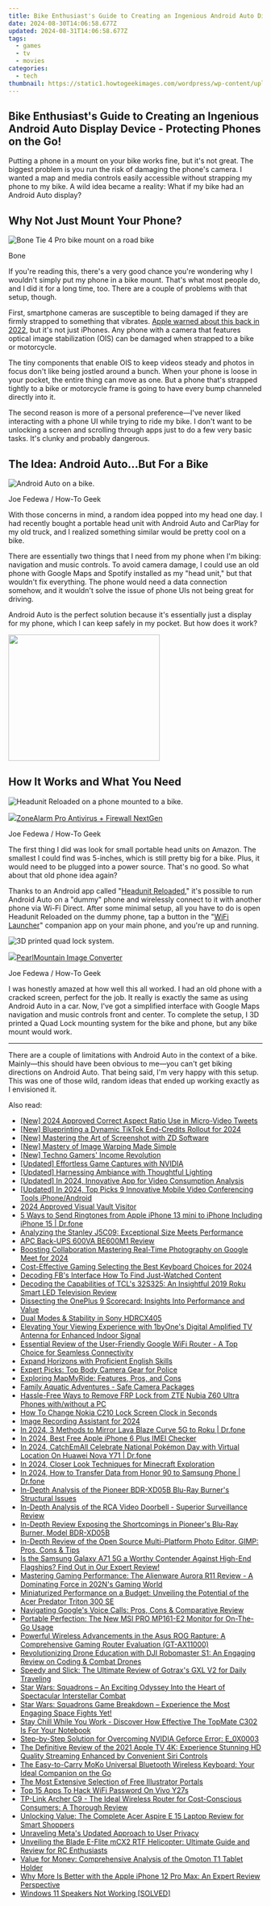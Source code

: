 ```yaml
---
title: Bike Enthusiast's Guide to Creating an Ingenious Android Auto Display Device - Protecting Phones on the Go!
date: 2024-08-30T14:06:58.677Z
updated: 2024-08-31T14:06:58.677Z
tags:
  - games
  - tv
  - movies
categories:
  - tech
thumbnail: https://static1.howtogeekimages.com/wordpress/wp-content/uploads/2024/06/pxl_20240615_124052773-2-1-1.jpg
---
```


## Bike Enthusiast's Guide to Creating an Ingenious Android Auto Display Device - Protecting Phones on the Go!

Putting a phone in a mount on your bike works fine, but it's not great. The biggest problem is you run the risk of damaging the phone's camera. I wanted a map and media controls easily accessible without strapping my phone to my bike. A wild idea became a reality: What if my bike had an Android Auto display?

##  Why Not Just Mount Your Phone?

![Bone Tie 4 Pro bike mount on a road bike](https://static1.howtogeekimages.com/wordpress/wp-content/uploads/2023/11/bone-tie4-mount.jpg) 

Bone 

 If you're reading this, there's a very good chance you're wondering why I wouldn't simply put my phone in a bike mount. That's what most people do, and I did it for a long time, too. There are a couple of problems with that setup, though.

 First, smartphone cameras are susceptible to being damaged if they are firmly strapped to something that vibrates. [Apple warned about this back in 2022](https://support.apple.com/en-us/102175), but it's not just iPhones. Any phone with a camera that features optical image stabilization (OIS) can be damaged when strapped to a bike or motorcycle.

 The tiny components that enable OIS to keep videos steady and photos in focus don't like being jostled around a bunch. When your phone is loose in your pocket, the entire thing can move as one. But a phone that's strapped tightly to a bike or motorcycle frame is going to have every bump channeled directly into it.

 The second reason is more of a personal preference—I've never liked interacting with a phone UI while trying to ride my bike. I don't want to be unlocking a screen and scrolling through apps just to do a few very basic tasks. It's clunky and probably dangerous.

##  The Idea: Android Auto...But For a Bike

![Android Auto on a bike.](https://static1.howtogeekimages.com/wordpress/wp-content/uploads/2024/06/pxl_20240621_124850885-1.jpg) 

Joe Fedewa / How-To Geek

 With those concerns in mind, a random idea popped into my head one day. I had recently bought a portable head unit with Android Auto and CarPlay for my old truck, and I realized something similar would be pretty cool on a bike.

 There are essentially two things that I need from my phone when I'm biking: navigation and music controls. To avoid camera damage, I could use an old phone with Google Maps and Spotify installed as my "head unit," but that wouldn't fix everything. The phone would need a data connection somehow, and it wouldn't solve the issue of phone UIs not being great for driving.

 Android Auto is the perfect solution because it's essentially just a display for my phone, which I can keep safely in my pocket. But how does it work?

<!-- affiliate ads begin -->
<a href="https://boody-eco-wear.pxf.io/c/5597632/1567905/13846" target="_top" id="1567905"><img src="//a.impactradius-go.com/display-ad/13846-1567905" border="0" alt="" width="300" height="250"/></a><img height="0" width="0" src="https://imp.pxf.io/i/5597632/1567905/13846" style="position:absolute;visibility:hidden;" border="0" />
<!-- affiliate ads end -->
##  How It Works and What You Need

![Headunit Reloaded on a phone mounted to a bike.](https://static1.howtogeekimages.com/wordpress/wp-content/uploads/2024/06/pxl_20240621_124747895-1.jpg) 

<!-- affiliate ads begin -->
<a href="https://estore.zonealarm.com/order/checkout.php?PRODS=38658749&QTY=1&AFFILIATE=108875&CART=1"><img src="https://sc1.checkpoint.com/sc1/za/images/boxes/pa_500.png" border="0">ZoneAlarm Pro Antivirus + Firewall NextGen</a>
<!-- affiliate ads end -->
Joe Fedewa / How-To Geek

 The first thing I did was look for small portable head units on Amazon. The smallest I could find was 5-inches, which is still pretty big for a bike. Plus, it would need to be plugged into a power source. That's no good. So what about that old phone idea again?

 Thanks to an Android app called "[Headunit Reloaded](https://www.anrdoezrs.net/links/3607085/type/dlg/sid/UUhtgUeUpU2003756/https://play.google.com/store/apps/details?id=gb.xxy.hr)," it's possible to run Android Auto on a "dummy" phone and wirelessly connect to it with another phone via Wi-Fi Direct. After some minimal setup, all you have to do is open Headunit Reloaded on the dummy phone, tap a button in the "[WiFi Launcher](https://www.anrdoezrs.net/links/3607085/type/dlg/sid/UUhtgUeUpU2003756/https://play.google.com/store/apps/details?id=com.borconi.emil.wifilauncherforhur&hl=en%5FUS)" companion app on your main phone, and you're up and running.

![3D printed quad lock system.](https://static1.howtogeekimages.com/wordpress/wp-content/uploads/2024/06/pxl_20240621_124936163-1.jpg) 

<!-- affiliate ads begin -->
<a href="https://secure.2checkout.com/order/checkout.php?PRODS=4550420&QTY=1&AFFILIATE=108875&CART=1"><img src="https://www.pearlmountainsoft.com/n_img/product/pic/f_02.jpg" border="0">PearlMountain Image Converter</a>
<!-- affiliate ads end -->
Joe Fedewa / How-To Geek

 I was honestly amazed at how well this all worked. I had an old phone with a cracked screen, perfect for the job. It really is exactly the same as using Android Auto in a car. Now, I've got a simplified interface with Google Maps navigation and music controls front and center. To complete the setup, I 3D printed a Quad Lock mounting system for the bike and phone, but any bike mount would work.

---

 There are a couple of limitations with Android Auto in the context of a bike. Mainly—this should have been obvious to me—you can't get biking directions on Android Auto. That being said, I'm very happy with this setup. This was one of those wild, random ideas that ended up working exactly as I envisioned it.

<ins class="adsbygoogle"
     style="display:block"
     data-ad-format="autorelaxed"
     data-ad-client="ca-pub-7571918770474297"
     data-ad-slot="1223367746"></ins>



<ins class="adsbygoogle"
     style="display:block"
     data-ad-client="ca-pub-7571918770474297"
     data-ad-slot="8358498916"
     data-ad-format="auto"
     data-full-width-responsive="true"></ins>

<span class="atpl-alsoreadstyle">Also read:</span>
<div><ul>
<li><a href="https://twitter-videos.techidaily.com/new-2024-approved-correct-aspect-ratio-use-in-micro-video-tweets/"><u>[New] 2024 Approved  Correct Aspect Ratio Use in Micro-Video Tweets</u></a></li>
<li><a href="https://tiktok-video-files.techidaily.com/new-blueprinting-a-dynamic-tiktok-end-credits-rollout-for-2024/"><u>[New] Blueprinting a Dynamic TikTok End-Credits Rollout for 2024</u></a></li>
<li><a href="https://on-screen-recording.techidaily.com/new-mastering-the-art-of-screenshot-with-zd-software/"><u>[New] Mastering the Art of Screenshot with ZD Software</u></a></li>
<li><a href="https://extra-support.techidaily.com/new-mastery-of-image-warping-made-simple/"><u>[New] Mastery of Image Warping Made Simple</u></a></li>
<li><a href="https://youtube-web.techidaily.com/echno-gamers-income-revolution/"><u>[New] Techno Gamers' Income Revolution</u></a></li>
<li><a href="https://screen-activity-recording.techidaily.com/updated-effortless-game-captures-with-nvidia/"><u>[Updated] Effortless Game Captures with NVIDIA</u></a></li>
<li><a href="https://facebook-record-videos.techidaily.com/updated-harnessing-ambiance-with-thoughtful-lighting/"><u>[Updated] Harnessing Ambiance with Thoughtful Lighting</u></a></li>
<li><a href="https://fox-friendly.techidaily.com/updated-in-2024-innovative-app-for-video-consumption-analysis/"><u>[Updated] In 2024, Innovative App for Video Consumption Analysis</u></a></li>
<li><a href="https://screen-video-capture.techidaily.com/updated-in-2024-top-picks-9-innovative-mobile-video-conferencing-tools-iphoneandroid/"><u>[Updated] In 2024, Top Picks 9  Innovative Mobile Video Conferencing Tools iPhone/Android</u></a></li>
<li><a href="https://facebook-video-recording.techidaily.com/2024-approved-visual-vault-visitor/"><u>2024 Approved  Visual Vault Visitor</u></a></li>
<li><a href="https://iphone-transfer.techidaily.com/5-ways-to-send-ringtones-from-apple-iphone-13-mini-to-iphone-including-iphone-15-drfone-by-drfone-transfer-from-ios/"><u>5 Ways to Send Ringtones from Apple iPhone 13 mini to iPhone Including iPhone 15 | Dr.fone</u></a></li>
<li><a href="https://buynow-info.techidaily.com/analyzing-the-stanley-j5c09-exceptional-size-meets-performance/"><u>Analyzing the Stanley J5C09: Exceptional Size Meets Performance</u></a></li>
<li><a href="https://buynow-info.techidaily.com/apc-back-ups-600va-be600m1-review/"><u>APC Back-UPS 600VA BE600M1 Review</u></a></li>
<li><a href="https://screen-video-capture.techidaily.com/boosting-collaboration-mastering-real-time-photography-on-google-meet-for-2024/"><u>Boosting Collaboration  Mastering Real-Time Photography on Google Meet for 2024</u></a></li>
<li><a href="https://video-screen-grab.techidaily.com/cost-effective-gaming-selecting-the-best-keyboard-choices-for-2024/"><u>Cost-Effective Gaming  Selecting the Best Keyboard Choices for 2024</u></a></li>
<li><a href="https://facebook-clips.techidaily.com/decoding-fbs-interface-how-to-find-just-watched-content/"><u>Decoding FB's Interface  How To Find Just-Watched Content</u></a></li>
<li><a href="https://buynow-info.techidaily.com/decoding-the-capabilities-of-tcls-32s325-an-insightful-2019-roku-smart-led-television-review/"><u>Decoding the Capabilities of TCL's 32S325: An Insightful 2019 Roku Smart LED Television Review</u></a></li>
<li><a href="https://buynow-info.techidaily.com/dissecting-the-oneplus-9-scorecard-insights-into-performance-and-value/"><u>Dissecting the OnePlus 9 Scorecard: Insights Into Performance and Value</u></a></li>
<li><a href="https://buynow-info.techidaily.com/dual-modes-and-stability-in-sony-hdrcx405/"><u>Dual Modes & Stability in Sony HDRCX405</u></a></li>
<li><a href="https://buynow-info.techidaily.com/elevating-your-viewing-experience-with-1byones-digital-amplified-tv-antenna-for-enhanced-indoor-signal/"><u>Elevating Your Viewing Experience with 1byOne's Digital Amplified TV Antenna for Enhanced Indoor Signal</u></a></li>
<li><a href="https://buynow-info.techidaily.com/essential-review-of-the-user-friendly-google-wifi-router-a-top-choice-for-seamless-connectivity/"><u>Essential Review of the User-Friendly Google WiFi Router - A Top Choice for Seamless Connectivity</u></a></li>
<li><a href="https://mondly-stories.techidaily.com/expand-horizons-with-proficient-english-skills/"><u>Expand Horizons with Proficient English Skills</u></a></li>
<li><a href="https://buynow-info.techidaily.com/expert-picks-top-body-camera-gear-for-police/"><u>Expert Picks: Top Body Camera Gear for Police</u></a></li>
<li><a href="https://buynow-info.techidaily.com/exploring-mapmyride-features-pros-and-cons/"><u>Exploring MapMyRide: Features, Pros, and Cons</u></a></li>
<li><a href="https://buynow-info.techidaily.com/family-aquatic-adventures-safe-camera-packages/"><u>Family Aquatic Adventures - Safe Camera Packages</u></a></li>
<li><a href="https://bypass-frp.techidaily.com/hassle-free-ways-to-remove-frp-lock-from-zte-nubia-z60-ultra-phones-withwithout-a-pc-by-drfone-android/"><u>Hassle-Free Ways to Remove FRP Lock from ZTE Nubia Z60 Ultra Phones with/without a PC</u></a></li>
<li><a href="https://easy-unlock-android.techidaily.com/how-to-change-nokia-c210-lock-screen-clock-in-seconds-by-drfone-android/"><u>How To Change Nokia C210 Lock Screen Clock in Seconds</u></a></li>
<li><a href="https://screen-activity-recording.techidaily.com/image-recording-assistant-for-2024/"><u>Image Recording Assistant for 2024</u></a></li>
<li><a href="https://screen-mirror.techidaily.com/in-2024-3-methods-to-mirror-lava-blaze-curve-5g-to-roku-drfone-by-drfone-android/"><u>In 2024, 3 Methods to Mirror Lava Blaze Curve 5G to Roku | Dr.fone</u></a></li>
<li><a href="https://sim-unlock.techidaily.com/in-2024-best-free-apple-iphone-6-plus-imei-checker-by-drfone-ios/"><u>In 2024, Best Free Apple iPhone 6 Plus IMEI Checker</u></a></li>
<li><a href="https://android-pokemon-go.techidaily.com/in-2024-catchemall-celebrate-national-pokemon-day-with-virtual-location-on-huawei-nova-y71-drfone-by-drfone-virtual-android/"><u>In 2024, CatchEmAll Celebrate National Pokémon Day with Virtual Location On Huawei Nova Y71 | Dr.fone</u></a></li>
<li><a href="https://extra-tips.techidaily.com/in-2024-closer-look-techniques-for-minecraft-exploration/"><u>In 2024, Closer Look Techniques for Minecraft Exploration</u></a></li>
<li><a href="https://android-transfer.techidaily.com/in-2024-how-to-transfer-data-from-honor-90-to-samsung-phone-drfone-by-drfone-transfer-from-android-transfer-from-android/"><u>In 2024, How to Transfer Data from Honor 90 to Samsung Phone | Dr.fone</u></a></li>
<li><a href="https://buynow-info.techidaily.com/in-depth-analysis-of-the-pioneer-bdr-xd05b-blu-ray-burners-structural-issues/"><u>In-Depth Analysis of the Pioneer BDR-XD05B Blu-Ray Burner's Structural Issues</u></a></li>
<li><a href="https://buynow-info.techidaily.com/in-depth-analysis-of-the-rca-video-doorbell-superior-surveillance-review/"><u>In-Depth Analysis of the RCA Video Doorbell - Superior Surveillance Review</u></a></li>
<li><a href="https://buynow-info.techidaily.com/in-depth-review-exposing-the-shortcomings-in-pioneers-blu-ray-burner-model-bdr-xd05b/"><u>In-Depth Review Exposing the Shortcomings in Pioneer's Blu-Ray Burner, Model BDR-XD05B</u></a></li>
<li><a href="https://buynow-info.techidaily.com/in-depth-review-of-the-open-source-multi-platform-photo-editor-gimp-pros-cons-and-tips/"><u>In-Depth Review of the Open Source Multi-Platform Photo Editor, GIMP: Pros, Cons & Tips</u></a></li>
<li><a href="https://buynow-info.techidaily.com/is-the-samsung-galaxy-a71-5g-a-worthy-contender-against-high-end-flagships-find-out-in-our-expert-review/"><u>Is the Samsung Galaxy A71 5G a Worthy Contender Against High-End Flagships? Find Out in Our Expert Review!</u></a></li>
<li><a href="https://buynow-info.techidaily.com/mastering-gaming-performance-the-alienware-aurora-r11-review-a-dominating-force-in-202ns-gaming-world/"><u>Mastering Gaming Performance: The Alienware Aurora R11 Review - A Dominating Force in 202N's Gaming World</u></a></li>
<li><a href="https://buynow-info.techidaily.com/miniaturized-performance-on-a-budget-unveiling-the-potential-of-the-acer-predator-triton-300-se/"><u>Miniaturized Performance on a Budget: Unveiling the Potential of the Acer Predator Triton 300 SE</u></a></li>
<li><a href="https://buynow-info.techidaily.com/navigating-googles-voice-calls-pros-cons-and-comparative-review/"><u>Navigating Google's Voice Calls: Pros, Cons & Comparative Review</u></a></li>
<li><a href="https://buynow-info.techidaily.com/portable-perfection-the-new-msi-pro-mp161-e2-monitor-for-on-the-go-usage/"><u>Portable Perfection: The New MSI PRO MP161-E2 Monitor for On-The-Go Usage</u></a></li>
<li><a href="https://buynow-info.techidaily.com/powerful-wireless-advancements-in-the-asus-rog-rapture-a-comprehensive-gaming-router-evaluation-gt-ax11000/"><u>Powerful Wireless Advancements in the Asus ROG Rapture: A Comprehensive Gaming Router Evaluation (GT-AX11000)</u></a></li>
<li><a href="https://buynow-info.techidaily.com/revolutionizing-drone-education-with-dji-robomaster-s1-an-engaging-review-on-coding-and-combat-drones/"><u>Revolutionizing Drone Education with DJI Robomaster S1: An Engaging Review on Coding & Combat Drones</u></a></li>
<li><a href="https://buynow-info.techidaily.com/speedy-and-slick-the-ultimate-review-of-gotraxs-gxl-v2-for-daily-traveling/"><u>Speedy and Slick: The Ultimate Review of Gotrax's GXL V2 for Daily Traveling</u></a></li>
<li><a href="https://buynow-info.techidaily.com/star-wars-squadrons-an-exciting-odyssey-into-the-heart-of-spectacular-interstellar-combat/"><u>Star Wars: Squadrons – An Exciting Odyssey Into the Heart of Spectacular Interstellar Combat</u></a></li>
<li><a href="https://buynow-info.techidaily.com/star-wars-squadrons-game-breakdown-experience-the-most-engaging-space-fights-yet/"><u>Star Wars: Squadrons Game Breakdown – Experience the Most Engaging Space Fights Yet!</u></a></li>
<li><a href="https://buynow-info.techidaily.com/stay-chill-while-you-work-discover-how-effective-the-topmate-c302-is-for-your-notebook/"><u>Stay Chill While You Work - Discover How Effective The TopMate C302 Is For Your Notebook</u></a></li>
<li><a href="https://program-issues.techidaily.com/step-by-step-solution-for-overcoming-nvidia-geforce-error-e0x0003/"><u>Step-by-Step Solution for Overcoming NVIDIA Geforce Error: E_0X0003</u></a></li>
<li><a href="https://buynow-info.techidaily.com/the-definitive-review-of-the-2021-apple-tv-4k-experience-stunning-hd-quality-streaming-enhanced-by-convenient-siri-controls/"><u>The Definitive Review of the 2021 Apple TV 4K: Experience Stunning HD Quality Streaming Enhanced by Convenient Siri Controls</u></a></li>
<li><a href="https://buynow-info.techidaily.com/the-easy-to-carry-moko-universal-bluetooth-wireless-keyboard-your-ideal-companion-on-the-go/"><u>The Easy-to-Carry MoKo Universal Bluetooth Wireless Keyboard: Your Ideal Companion on the Go</u></a></li>
<li><a href="https://article-files.techidaily.com/the-most-extensive-selection-of-free-illustrator-portals/"><u>The Most Extensive Selection of Free Illustrator Portals</u></a></li>
<li><a href="https://android-unlock.techidaily.com/top-15-apps-to-hack-wifi-password-on-vivo-y27s-by-drfone-android/"><u>Top 15 Apps To Hack WiFi Password On Vivo Y27s</u></a></li>
<li><a href="https://buynow-info.techidaily.com/tp-link-archer-c9-the-ideal-wireless-router-for-cost-conscious-consumers-a-thorough-review/"><u>TP-Link Archer C9 - The Ideal Wireless Router for Cost-Conscious Consumers: A Thorough Review</u></a></li>
<li><a href="https://buynow-info.techidaily.com/unlocking-value-the-complete-acer-aspire-e-15-laptop-review-for-smart-shoppers/"><u>Unlocking Value: The Complete Acer Aspire E 15 Laptop Review for Smart Shoppers</u></a></li>
<li><a href="https://facebook.techidaily.com/unraveling-metas-updated-approach-to-user-privacy/"><u>Unraveling Meta's Updated Approach to User Privacy</u></a></li>
<li><a href="https://buynow-info.techidaily.com/unveiling-the-blade-e-flite-mcx2-rtf-helicopter-ultimate-guide-and-review-for-rc-enthusiasts/"><u>Unveiling the Blade E-Flite mCX2 RTF Helicopter: Ultimate Guide and Review for RC Enthusiasts</u></a></li>
<li><a href="https://buynow-info.techidaily.com/value-for-money-comprehensive-analysis-of-the-omoton-t1-tablet-holder/"><u>Value for Money: Comprehensive Analysis of the Omoton T1 Tablet Holder</u></a></li>
<li><a href="https://buynow-info.techidaily.com/why-more-is-better-with-the-apple-iphone-12-pro-max-an-expert-review-perspective/"><u>Why More Is Better with the Apple iPhone 12 Pro Max: An Expert Review Perspective</u></a></li>
<li><a href="https://sound-issues.techidaily.com/windows-11-speakers-not-working-solved/"><u>Windows 11 Speakers Not Working [SOLVED]</u></a></li>
</ul></div>

